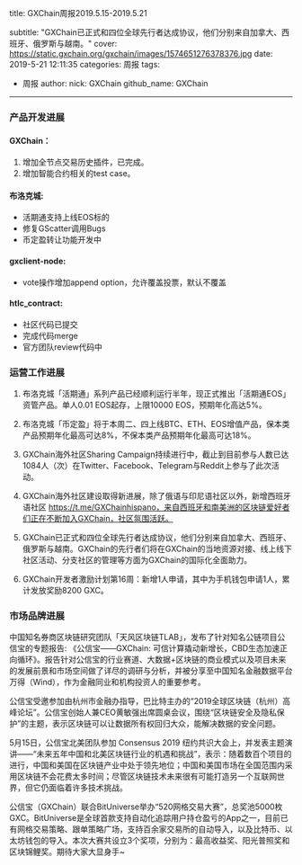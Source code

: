 title: GXChain周报2019.5.15-2019.5.21

subtitle: "GXChain已正式和四位全球先行者达成协议，他们分别来自加拿大、西班牙、俄罗斯与越南。"
cover: https://static.gxchain.org/gxchain/images/1574651276378376.jpg
date: 2019-5-21 12:11:35
categories: 周报
tags:
  - 周报
author:
    nick: GXChain
    github_name: GXChain
---

### 产品开发进展
#### GXChain：
1. 增加全节点交易历史插件，已完成。
2. 增加智能合约相关的test case。

#### 布洛克城:
- 活期通支持上线EOS标的
- 修复GScatter调用Bugs
- 币定盈转让功能开发中

#### gxclient-node:
- vote操作增加append option，允许覆盖投票，默认不覆盖

#### htlc_contract:
- 社区代码已提交
- 完成代码merge
- 官方团队review代码中

### 运营工作进展
 
1.	布洛克城「活期通」系列产品已经顺利运行半年，现正式推出「活期通EOS」资管产品。单人0.01 EOS起存，上限10000 EOS，预期年化高达5%。
2.	布洛克城「币定盈」将于本周二、四上线BTC、ETH、EOS增值产品，保本类产品预期年化最高可达8%，不保本类产品预期年化最高可达18%。

3. GXChain海外社区Sharing Campaign持续进行中，截止到目前参与人数已达1084人（次）在Twitter、Facebook、Telegram与Reddit上参与了此次活动。

4. GXChain海外社区建设取得新进展，除了俄语与印尼语社区以外，新增西班牙语社区 https://t.me/GXChainhispano，来自西班牙和南美洲的区块链爱好者们正在不断加入GXChain，社区氛围活跃。

5. GXChain已正式和四位全球先行者达成协议，他们分别来自加拿大、西班牙、俄罗斯与越南。GXChain的先行者们将在GXChain的当地资源对接、线上线下社区活动、分支社区的管理等方面为GXChain的国际化全面助力。

6. GXChain开发者激励计划第16周：新增1人申请，其中为手机钱包申请1人，累计发放奖励8200 GXC。


### 市场品牌进展

中国知名券商区块链研究团队「天风区块链TLAB」，发布了针对知名公链项目公信宝的专题报告: 《公信宝——GXChain: 可信计算撬动新增长，CBD生态加速正向循环》。报告针对公信宝的行业赛道、大数据+区块链的商业模式以及项目未来的发展前景和市场空间做了详尽的调研与分析，并被分享至中国知名金融数据平台万得（Wind），作为金融同业和机构投资人的重要参考。

公信宝受邀参加由杭州市金融办指导，巴比特主办的“2019全球区块链（杭州）高峰论坛”。公信宝创始人兼CEO黄敏强出席圆桌会议，围绕“区块链安全及隐私保护”的主题，表示区块链可以让数据所有权回归大众，能解决数据的安全问题。

5月15日，公信宝北美团队参加 Consensus 2019 纽约共识大会上，并发表主题演讲——“未来五年中国和北美区块链行业的机遇和挑战”，表示：随着数百个项目的进行，中国和美国在区块链产业中处于领先地位；中国和美国市场在全国范围内采用区块链不会花费太多时间；尽管区块链技术未来很有可能打造另一个互联网世界，但它仍面临着许多技术挑战。


公信宝（GXChain）联合BitUniverse举办“520网格交易大赛”，总奖池5000枚GXC。BitUniverse是全球首款支持自动化追踪用户持仓盈亏的App之一，目前已有网格交易策略、跟单策略广场，支持百余家交易所的自动导入，以及比特币、以太坊钱包的导入。本次大赛共设立3个奖项，分别为：最高收益奖、阳光普照奖和区块锦鲤奖。期待大家大显身手~